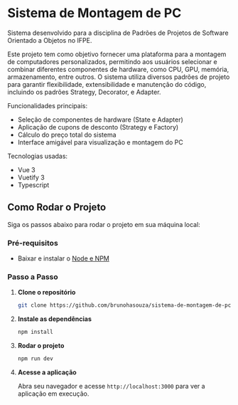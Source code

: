# Sistema de Montagem de PC

Sistema desenvolvido para a disciplina de Padrões de Projetos de Software Orientado a Objetos no IFPE.

Este projeto tem como objetivo fornecer uma plataforma para a montagem de computadores personalizados, permitindo aos usuários selecionar e combinar diferentes componentes de hardware, como CPU, GPU, memória, armazenamento, entre outros. O sistema utiliza diversos padrões de projeto para garantir flexibilidade, extensibilidade e manutenção do código, incluindo os padrões Strategy, Decorator, e Adapter.

Funcionalidades principais:
- Seleção de componentes de hardware (State e Adapter)
- Aplicação de cupons de desconto (Strategy e Factory)
- Cálculo do preço total do sistema
- Interface amigável para visualização e montagem do PC

Tecnologias usadas:
- Vue 3
- Vuetify 3
- Typescript

## Como Rodar o Projeto

Siga os passos abaixo para rodar o projeto em sua máquina local:

### Pré-requisitos

- Baixar e instalar o [Node e NPM](https://nodejs.org/pt)

### Passo a Passo

1. **Clone o repositório**
   
   ```bash
   git clone https://github.com/brunohasouza/sistema-de-montagem-de-pc.git
   ```

2. **Instale as dependências**
   
   ```bash
   npm install
   ```

3. **Rodar o projeto**

    ```bash
    npm run dev
    ```

4. **Acesse a aplicação**
    
    Abra seu navegador e acesse `http://localhost:3000` para ver a aplicação em execução.